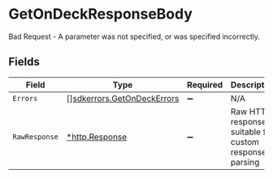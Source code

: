 # GetOnDeckResponseBody

Bad Request - A parameter was not specified, or was specified incorrectly.


## Fields

| Field                                                                    | Type                                                                     | Required                                                                 | Description                                                              |
| ------------------------------------------------------------------------ | ------------------------------------------------------------------------ | ------------------------------------------------------------------------ | ------------------------------------------------------------------------ |
| `Errors`                                                                 | [][sdkerrors.GetOnDeckErrors](../../models/sdkerrors/getondeckerrors.md) | :heavy_minus_sign:                                                       | N/A                                                                      |
| `RawResponse`                                                            | [*http.Response](https://pkg.go.dev/net/http#Response)                   | :heavy_minus_sign:                                                       | Raw HTTP response; suitable for custom response parsing                  |